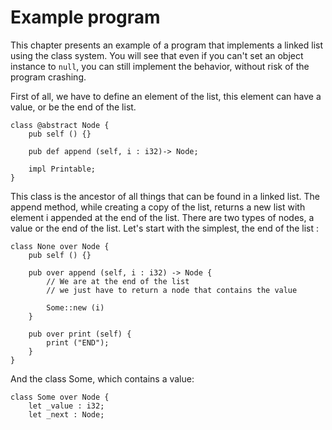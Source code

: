 # Example program

This chapter presents an example of a program that implements a linked
list using the class system. You will see that even if you can't set
an object instance to `null`, you can still implement the behavior,
without risk of the program crashing.

First of all, we have to define an element of the list, this element
can have a value, or be the end of the list.

```ymir
class @abstract Node {
	pub self () {}
		
	pub def append (self, i : i32)-> Node;
	
	impl Printable;
}
```

This class is the ancestor of all things that can be found in a linked
list.  The append method, while creating a copy of the list, returns a
new list with element i appended at the end of the list. There are two
types of nodes, a value or the end of the list. Let's start with the
simplest, the end of the list :

```ymir
class None over Node {
	pub self () {}

	pub over append (self, i : i32) -> Node {
		// We are at the end of the list
		// we just have to return a node that contains the value
		
		Some::new (i)
	}

	pub over print (self) {
		print ("END");
	}	
}
```

And the class Some, which contains a value: 

```ymir
class Some over Node {
	let _value : i32;
	let _next : Node;
	
	pub {
		/**
		 * This constructor is used when this node is the last value of the list
		 * It is followed by a None value
		 */
		 self (v : i32) with _value = v, _next = None::new () {}
	
		 self (v : i32, x : Node) with _value = v, _next = x {}
	

	     over append (self, i : i32) -> Node {
			 Some::new (self._value, self._next.append (i))
		 }		
	
		over print (self) {
			print (self._value, "::", self._next);		
		}	
	}
}
```

There we are, the list is now usable:

```ymir
def main () {
	let x : Node = None::new ();
	let y = x.append (12).append (8).append (3).append (9);
	println (y);
}
```

You should get the following output.

```
12::8::3::9::END
```

**Exercise:** Without changing the main function, generate the
  following result. In other words, change the append function, to
  make sorted insertions.
  
```
3::8::9::12::END
```
